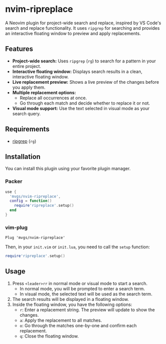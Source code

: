 # nvim-ripreplace

A Neovim plugin for project-wide search and replace, inspired by VS Code's search and replace functionality. It uses `ripgrep` for searching and provides an interactive floating window to preview and apply replacements.

## Features

*   **Project-wide search:** Uses `ripgrep` (`rg`) to search for a pattern in your entire project.
*   **Interactive floating window:** Displays search results in a clean, interactive floating window.
*   **Live replacement preview:** Shows a live preview of the changes before you apply them.
*   **Multiple replacement options:**
    *   Replace all occurrences at once.
    *   Go through each match and decide whether to replace it or not.
*   **Visual mode support:** Use the text selected in visual mode as your search query.

## Requirements

*   [ripgrep](https://github.com/BurntSushi/ripgrep) (`rg`)

## Installation

You can install this plugin using your favorite plugin manager.

### Packer

```lua
use {
  'mvgs/nvim-ripreplace',
  config = function()
    require'ripreplace'.setup()
  end
}
```

### vim-plug

```vim
Plug 'mvgs/nvim-ripreplace'
```

Then, in your `init.vim` or `init.lua`, you need to call the `setup` function:

```lua
require'ripreplace'.setup()
```

## Usage

1.  Press `<leader>rr` in normal mode or visual mode to start a search.
    *   In normal mode, you will be prompted to enter a search term.
    *   In visual mode, the selected text will be used as the search term.
2.  The search results will be displayed in a floating window.
3.  Inside the floating window, you have the following options:
    *   `r`: Enter a replacement string. The preview will update to show the changes.
    *   `a`: Apply the replacement to all matches.
    *   `o`: Go through the matches one-by-one and confirm each replacement.
    *   `q`: Close the floating window.